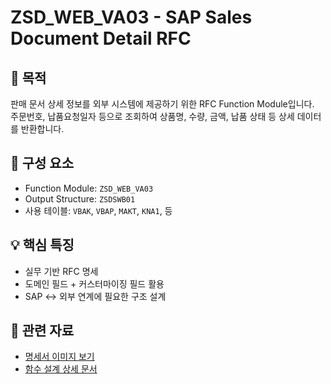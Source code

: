 # ZSD_WEB_VA03 - SAP Sales Document Detail RFC

## 📌 목적
판매 문서 상세 정보를 외부 시스템에 제공하기 위한 RFC Function Module입니다.  
주문번호, 납품요청일자 등으로 조회하여 상품명, 수량, 금액, 납품 상태 등 상세 데이터를 반환합니다.

## 🧠 구성 요소
- Function Module: `ZSD_WEB_VA03`
- Output Structure: `ZSDSWB01`
- 사용 테이블: `VBAK`, `VBAP`, `MAKT`, `KNA1`, 등

## 💡 핵심 특징
- 실무 기반 RFC 명세
- 도메인 필드 + 커스터마이징 필드 활용
- SAP ↔ 외부 연계에 필요한 구조 설계

## 📁 관련 자료
- [명세서 이미지 보기](./docs/zsd_web_va03_spec.png)
- [함수 설계 상세 문서](./function_design.md)
